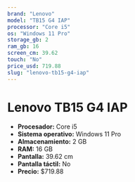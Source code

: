 ```yaml
---
brand: "Lenovo"
model: "TB15 G4 IAP"
processor: "Core i5"
os: "Windows 11 Pro"
storage_gb: 2
ram_gb: 16
screen_cm: 39.62
touch: "No"
price_usd: 719.88
slug: "lenovo-tb15-g4-iap"
---
```


# Lenovo TB15 G4 IAP

- **Procesador:** Core i5
- **Sistema operativo:** Windows 11 Pro
- **Almacenamiento:** 2 GB
- **RAM:** 16 GB
- **Pantalla:** 39.62 cm
- **Pantalla táctil:** No
- **Precio:** $719.88

